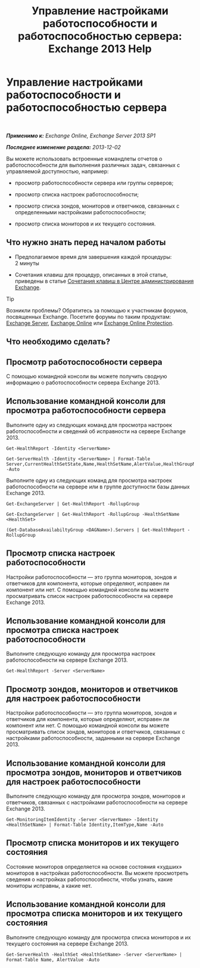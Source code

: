 ﻿---
title: 'Управление настройками работоспособности и работоспособностью сервера: Exchange 2013 Help'
TOCTitle: Управление настройками работоспособности и работоспособностью сервера
ms:assetid: a4f84312-6cfa-4f17-9707-676aadab1143
ms:mtpsurl: https://technet.microsoft.com/ru-ru/library/Dn482054(v=EXCHG.150)
ms:contentKeyID: 59890405
ms.date: 04/30/2018
mtps_version: v=EXCHG.150
ms.translationtype: HT
---

# Управление настройками работоспособности и работоспособностью сервера

 

_**Применимо к:** Exchange Online, Exchange Server 2013 SP1_

_**Последнее изменение раздела:** 2013-12-02_

Вы можете использовать встроенные командлеты отчетов о работоспособности для выполнения различных задач, связанных с управляемой доступностью, например:

  - просмотр работоспособности сервера или группы серверов;

  - просмотр списка настроек работоспособности;

  - просмотр списка зондов, мониторов и ответчиков, связанных с определенными настройками работоспособности;

  - просмотр списка мониторов и их текущего состояния.

## Что нужно знать перед началом работы

  - Предполагаемое время для завершения каждой процедуры: 2 минуты

  - Сочетания клавиш для процедур, описанных в этой статье, приведены в статье [Сочетания клавиш в Центре администрирования Exchange](keyboard-shortcuts-in-the-exchange-admin-center-exchange-online-protection-help.md).

> [!TIP]  
> Возникли проблемы? Обратитесь за помощью к участникам форумов, посвященных Exchange. Посетите форумы по таким продуктам: <a href="https://go.microsoft.com/fwlink/p/?linkid=60612">Exchange Server</a>, <a href="https://go.microsoft.com/fwlink/p/?linkid=267542">Exchange Online</a> или <a href="https://go.microsoft.com/fwlink/p/?linkid=285351">Exchange Online Protection</a>.


## Что необходимо сделать?

## Просмотр работоспособности сервера

С помощью командной консоли вы можете получить сводную информацию о работоспособности сервера Exchange 2013.

## Использование командной консоли для просмотра работоспособности сервера

Выполните одну из следующих команд для просмотра настроек работоспособности и сведений об исправности на сервере Exchange 2013.

    Get-HealthReport -Identity <ServerName>

    Get-ServerHealth -Identity <ServerName> | Format-Table Server,CurrentHealthSetState,Name,HealthSetName,AlertValue,HealthGroupName -Auto

Выполните одну из следующих команд для просмотра настроек работоспособности на сервере или в группе доступности базы данных Exchange 2013.

    Get-ExchangeServer | Get-HealthReport -RollupGroup

    Get-ExchangeServer | Get-HealthReport -RollupGroup -HealthSetName <HealthSet>

    (Get-DatabaseAvailabiltyGroup <DAGName>).Servers | Get-HealthReport -RollupGroup

## Просмотр списка настроек работоспособности

Настройки работоспособности — это группа мониторов, зондов и ответчиков для компонента, которые определяют, исправен ли компонент или нет. С помощью командной консоли вы можете просматривать список настроек работоспособности на сервере Exchange 2013.

## Использование командной консоли для просмотра списка настроек работоспособности

Выполните следующую команду для просмотра настроек работоспособности на сервере Exchange 2013.

    Get-HealthReport -Server <ServerName>

## Просмотр зондов, мониторов и ответчиков для настроек работоспособности

Настройки работоспособности — это группа мониторов, зондов и ответчиков для компонента, которые определяют, исправен ли компонент или нет. С помощью командной консоли вы можете просматривать список зондов, мониторов и ответчиков, связанных с настройками работоспособности, заданными на сервере Exchange 2013.

## Использование командной консоли для просмотра зондов, мониторов и ответчиков для настроек работоспособности

Выполните следующую команду для просмотра зондов, мониторов и ответчиков, связанных с настройками работоспособности на сервере Exchange 2013.

    Get-MonitoringItemIdentity -Server <ServerName> -Identity <HealthSetName> | Format-Table Identity,ItemType,Name -Auto

## Просмотр списка мониторов и их текущего состояния

Состояние мониторов определяется на основе состояния «худших» мониторов в настройках работоспособности. Вы можете просмотреть сведения о настройках работоспособности, чтобы узнать, какие мониторы исправны, а какие нет.

## Использование командной консоли для просмотра списка мониторов и их текущего состояния

Выполните следующую команду для просмотра списка мониторов и их текущего состояния на сервере Exchange 2013.

    Get-ServerHealth -HealthSet <HealthSetName> -Server <ServerName> | Format-Table Name, AlertValue -Auto

